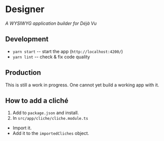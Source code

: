 # Designer
*A WYSIWYG application builder for Déjà Vu*

## Development
- `yarn start` -- start the app (`http://localhost:4200/`)
- `yarn lint` -- check & fix code quality

## Production
This is still a work in progress. One cannot yet build a working app with it.

## How to add a cliché
1. Add to `package.json` and install.
2. In `src/app/cliche/cliche.module.ts`
  - Import it.
  - Add it to the `importedCliches` object.
